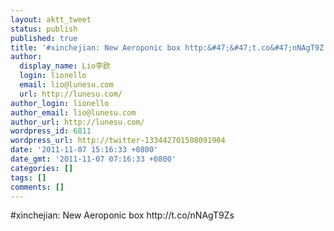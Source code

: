 ```yaml
---
layout: aktt_tweet
status: publish
published: true
title: '#xinchejian: New Aeroponic box http:&#47;&#47;t.co&#47;nNAgT9Z...'
author:
  display_name: Lio李欧
  login: lionello
  email: lio@lunesu.com
  url: http://lunesu.com/
author_login: lionello
author_email: lio@lunesu.com
author_url: http://lunesu.com/
wordpress_id: 6811
wordpress_url: http://twitter-133442701508091904
date: '2011-11-07 15:16:33 +0800'
date_gmt: '2011-11-07 07:16:33 +0800'
categories: []
tags: []
comments: []
---
```

<p>#xinchejian: New Aeroponic box http:&#47;&#47;t.co&#47;nNAgT9Zs</p>
